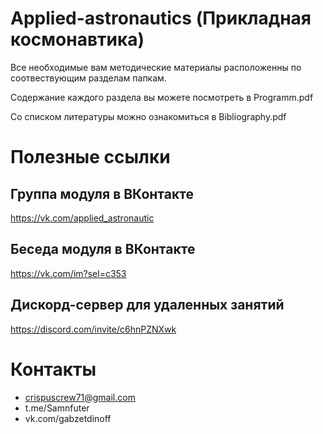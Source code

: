 # Applied-astronautics (Прикладная космонавтика)
Все необходимые вам методические материалы расположенны по соотвествующим разделам папкам.

Содержание каждого раздела вы можете посмотреть в Programm.pdf

Со списком литературы можно ознакомиться в Bibliography.pdf

# Полезные ссылки
## Группа модуля в ВКонтакте
https://vk.com/applied_astronautic
## Беседа модуля в ВКонтакте
https://vk.com/im?sel=c353
## Дискорд-сервер для удаленных занятий
https://discord.com/invite/c6hnPZNXwk


# Контакты
- crispuscrew71@gmail.com
- t.me/Samnfuter
- vk.com/gabzetdinoff

